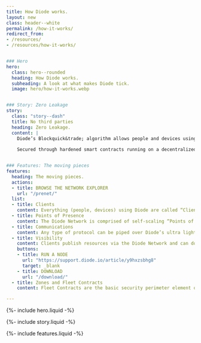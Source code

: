 ```yaml
---
title: How Diode works.
layout: new
class: header--white
permalink: /how-it-works/
redirect_from:
- /resources/
- /resources/how-it-works/


### Hero
hero:
  class: hero--rounded
  heading: How Diode works.
  subheading: A look at what makes Diode tick.
  image: hero/how-it-works.webp


### Story: Zero Leakage
story:
  class: "story--dash"
  title: No third parties
  heading: Zero Leakage.
  content: |
    Diode’s Blockquick&trade; algorithm allows people and devices using the open source Diode Network to define their security perimeters – to connect with each other without using managed server environments. 
  
    Secured through hardened smart contracts running on a decentralized blockchain infrastructure, our  autonomous E2EE environment eliminates third parties from the IT stack, thereby removing a major attack surface and setting a new standard for security.


### Features: The moving pieces
features:
  heading: The moving pieces.
  actions:
  - title: BROWSE THE NETWORK EXPLORER
    url: "/prenet/"
  list:
  - title: Clients
    content: Everything (people, devices) using Diode are called “Clients”.  Every Client is secured with a public/private key self-custody identity. A Client’s routing address is its public key, and its security is ensured through the same technology that secures self custody digital assets everywhere.
  - title: Points of Presence
    content: The Diode Network is comprised of self-scaling “Points of Presence” (PoPs) that can join the network on an ad hoc basis at any time and from anywhere. Diode’s ecosystem has been contributing PoP nodes since the early days and we’re just getting started. Connecting to any one node unlocks the world.
  - title: Communications
    content: Any type of protocol can be piped over Diode’s ultra light weight communications interface. This interface is a Zero Trust backplane that establishes secure, end-point validated, communications as a prerequisite. Once bridged, Clients often negotiate direct connections and carry the conversion forward from there.
  - title: Visibility
    content: Clients publish resources via the Diode Network and can do so publicly, privately (allow list), or protected (Zone/Fleet).  Diode’s Blockchain Name System can be used for Client friendly names, and Kademlia routing is used to optimize routes.
    buttons:
    - title: RUN A NODE
      url: "https://support.diode.io/article/y9hxzsbhg8"
      target: _blank
    - title: DOWNLOAD
      url: "/download/"
  - title: Zones and Fleet Contracts
    content: Fleet Contracts are the basic security perimeter element of the Diode Network - every Client must belong to at least one Fleet Contract so that the network can provision communications. Zones are a special type of Fleet Contract that are used by people and businesses to ring fence operations - including the operation of other Fleet Contracts.

---
```


{%- include hero.liquid -%}

{%- include story.liquid -%}

{%- include features.liquid -%}